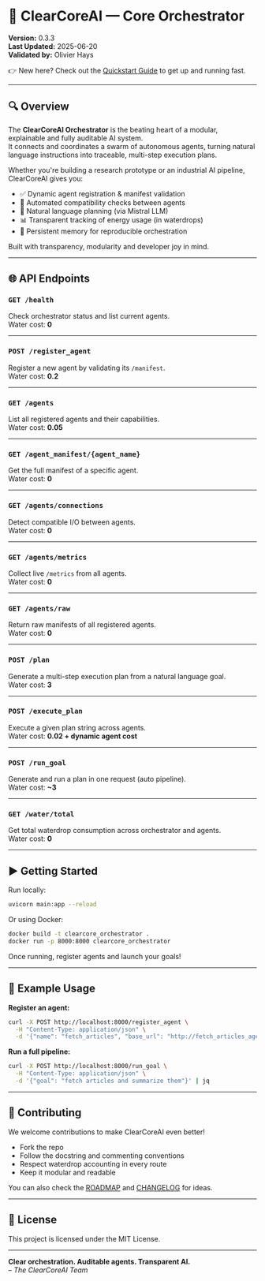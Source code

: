 # 🚀 ClearCoreAI — Core Orchestrator

**Version:** 0.3.3  
**Last Updated:** 2025-06-20  
**Validated by:** Olivier Hays  

👉 New here? Check out the [Quickstart Guide](docs/QUICKSTART.md) to get up and running fast.

---

## 🔍 Overview

The **ClearCoreAI Orchestrator** is the beating heart of a modular, explainable and fully auditable AI system.  
It connects and coordinates a swarm of autonomous agents, turning natural language instructions into traceable, multi-step execution plans.

Whether you're building a research prototype or an industrial AI pipeline, ClearCoreAI gives you:

- ✅ Dynamic agent registration & manifest validation  
- 🔁 Automated compatibility checks between agents  
- 🧠 Natural language planning (via Mistral LLM)  
- 📊 Transparent tracking of energy usage (in waterdrops)  
- 📂 Persistent memory for reproducible orchestration  

Built with transparency, modularity and developer joy in mind.  

---

## 🌐 API Endpoints

### `GET /health`  
Check orchestrator status and list current agents.  
Water cost: **0**

---

### `POST /register_agent`  
Register a new agent by validating its `/manifest`.  
Water cost: **0.2**

---

### `GET /agents`  
List all registered agents and their capabilities.  
Water cost: **0.05**

---

### `GET /agent_manifest/{agent_name}`  
Get the full manifest of a specific agent.  
Water cost: **0**

---

### `GET /agents/connections`  
Detect compatible I/O between agents.  
Water cost: **0**

---

### `GET /agents/metrics`  
Collect live `/metrics` from all agents.  
Water cost: **0**

---

### `GET /agents/raw`  
Return raw manifests of all registered agents.  
Water cost: **0**

---

### `POST /plan`  
Generate a multi-step execution plan from a natural language goal.  
Water cost: **3**

---

### `POST /execute_plan`  
Execute a given plan string across agents.  
Water cost: **0.02 + dynamic agent cost**

---

### `POST /run_goal`  
Generate and run a plan in one request (auto pipeline).  
Water cost: **~3**

---

### `GET /water/total`  
Get total waterdrop consumption across orchestrator and agents.  
Water cost: **0**

---

## ▶️ Getting Started

Run locally:

```bash
uvicorn main:app --reload
```

Or using Docker:

```bash
docker build -t clearcore_orchestrator .
docker run -p 8000:8000 clearcore_orchestrator
```

Once running, register agents and launch your goals!

---

## 🧪 Example Usage

**Register an agent:**

```bash
curl -X POST http://localhost:8000/register_agent \
  -H "Content-Type: application/json" \
  -d '{"name": "fetch_articles", "base_url": "http://fetch_articles_agent:8500"}' | jq
```

**Run a full pipeline:**

```bash
curl -X POST http://localhost:8000/run_goal \
  -H "Content-Type: application/json" \
  -d '{"goal": "fetch articles and summarize them"}' | jq
```

---

## 🤝 Contributing

We welcome contributions to make ClearCoreAI even better!

- Fork the repo
- Follow the docstring and commenting conventions
- Respect waterdrop accounting in every route
- Keep it modular and readable

You can also check the [ROADMAP](docs/ROADMAP.md) and [CHANGELOG](docs/CHANGELOG.md) for ideas.

---

## 📄 License

This project is licensed under the MIT License.

---

**Clear orchestration. Auditable agents. Transparent AI.**  
*– The ClearCoreAI Team*